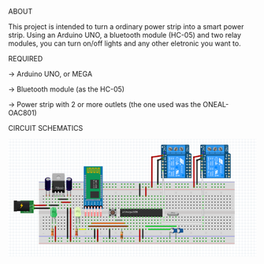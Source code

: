 ABOUT

  This project is intended to turn a ordinary power strip into a smart power strip. Using an Arduino UNO, a bluetooth module (HC-05) and two relay modules, you can turn on/off lights and any other eletronic you want to.
  

REQUIRED
  
  ->  Arduino UNO, or MEGA
  
  ->  Bluetooth module (as the HC-05)
  
  ->  Power strip with 2 or more outlets (the one used was the ONEAL-OAC801)

CIRCUIT SCHEMATICS

![alt text](screenshots/breadboard.jpg)
